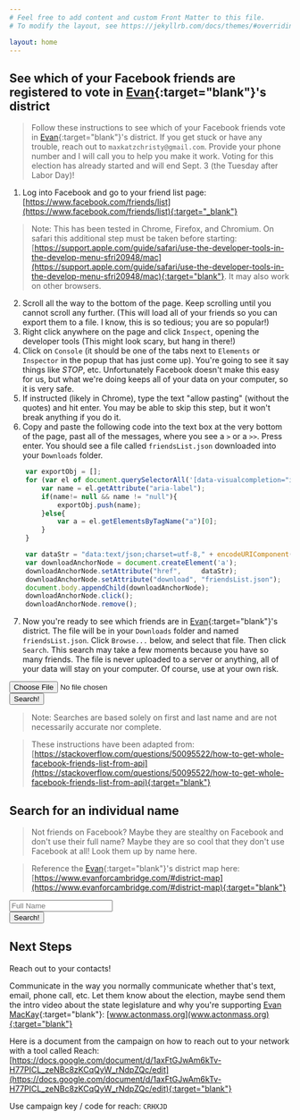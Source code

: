 ```yaml
---
# Feel free to add content and custom Front Matter to this file.
# To modify the layout, see https://jekyllrb.com/docs/themes/#overriding-theme-defaults

layout: home
---
```


## See which of your Facebook friends are registered to vote in [Evan](https://www.evanforcambridge.com/){:target="blank"}'s district

> Follow these instructions to see which of your Facebook friends vote in [Evan](https://www.evanforcambridge.com/){:target="blank"}'s district. If you get stuck or have any trouble,
reach out to `maxkatzchristy@gmail.com`. Provide your phone number and I will
call you to help you make it work. Voting for this election has already started and will end Sept. 3 (the Tuesday after Labor Day)!

1. Log into Facebook and go to your friend list page: [https://www.facebook.com/friends/list](https://www.facebook.com/friends/list){:target="_blank"}
> Note: This has been tested in Chrome, Firefox, and Chromium. On safari this additional step must be taken before starting: [https://support.apple.com/guide/safari/use-the-developer-tools-in-the-develop-menu-sfri20948/mac](https://support.apple.com/guide/safari/use-the-developer-tools-in-the-develop-menu-sfri20948/mac){:target="blank"}. It may also work on other browsers.
2. Scroll all the way to the bottom of the page. Keep scrolling until you cannot scroll any further. (This will load all of your friends so you can export them to a file. I know, this is so tedious; you are so popular!)
3. Right click anywhere on the page and click `Inspect`, opening the developer tools (This might look scary, but hang in there!)
4. Click on `Console` (it should be one of the tabs next to `Elements` or `Inspector` in the popup that has just come up). You're going to see it say things like *STOP*, etc. Unfortunately Facebook doesn't make this easy for us, but what we're doing keeps all of your data on your computer, so it is very safe. 
5. If instructed (likely in Chrome), type the text "allow pasting" (without the quotes) and hit enter. You may be able to skip this step, but it won't break anything if you do it.
6. Copy and paste the following code into the text box at the very bottom of the page, past all of the messages, where you see a `>` or a `>>`. Press enter. You should see a file called `friendsList.json` downloaded into your `Downloads` folder.
```javascript
    var exportObj = [];
    for (var el of document.querySelectorAll('[data-visualcompletion="ignore-dynamic"]')) {
        var name = el.getAttribute("aria-label");
        if(name!= null && name != "null"){
            exportObj.push(name);
        }else{
            var a = el.getElementsByTagName("a")[0];
        }
    }

    var dataStr = "data:text/json;charset=utf-8," + encodeURIComponent(JSON.stringify(exportObj));
    var downloadAnchorNode = document.createElement('a');
    downloadAnchorNode.setAttribute("href",     dataStr);
    downloadAnchorNode.setAttribute("download", "friendsList.json");
    document.body.appendChild(downloadAnchorNode);
    downloadAnchorNode.click();
    downloadAnchorNode.remove();
```

7. Now you're ready to see which friends are in [Evan](https://www.evanforcambridge.com/){:target="blank"}'s district. The file will
   be in your `Downloads` folder and named `friendsList.json`. Click `Browse...` below, and
   select that file. Then click `Search`. This search may take a few moments because you
   have so many friends. The file is never uploaded to a server or anything,
   all of your data will stay on your computer. Of course, use at your own risk.

<script src="https://cdn.jsdelivr.net/npm/fuse.js/dist/fuse.js"></script>
<form id="friends-lookup">
    <input id="friendslist" type="file" />
    <br>
    <button type="submit">Search!</button>
</form>

<ul id="output"></ul>

<script>
    async function sleep() {
      return new Promise((resolve) => setTimeout(resolve, 10));
    }

    const to_li = (result) => `<li>${result.item["Full Name"]}, age ${result.item.Age}</li>`;
    let fuse;
    function processForm(e) {
        if (e.preventDefault) e.preventDefault();

        try {
            const files = document.getElementById("friendslist").files;
            if (files.length === 0) {
                throw new Error("Please select a file to search");
            }
            const fr = new FileReader();
            fr.readAsText(files[0]);
            fr.addEventListener(
                "load",
                async () => {
                    const friends = JSON.parse(fr.result);
                    const matches = [];
                    let i = 0;
                    for (const friend of friends) {
                        document.getElementById("output").innerHTML = `Searching... (${Math.round(++i / friends.length * 100)}%)`;
                        await sleep();
                        const results = fuse.search(friend);
                        if (results.length > 0) {
                            matches.push(results[0]);
                        }
                    }
                    document.getElementById("output").innerHTML = matches.map(to_li).join("");
                },
                false,
            );
        } catch (error) {
            document.getElementById("output").innerHTML = `Something went wrong: ${error.message}`;
            console.error(error.message);
        }

        // You must return false to prevent the default form behavior
        return false;
    }

    var form = document.getElementById('friends-lookup');
    if (form.attachEvent) {
        form.attachEvent("submit", processForm);
    } else {
        form.addEventListener("submit", processForm);
    }


    async function getData() {
        const url = "voters.json";
        try {
            const response = await fetch(url);
            if (!response.ok) {
                throw new Error(`Response status: ${response.status}`);
            }

            const list = await response.json();
            const options = {
                includeScore: true,
                // Search in `author` and in `tags` array
                keys: ['Full Name'],
                threshold: 0.2,
            }

            fuse = new Fuse(list, options)
        } catch (error) {
            document.getElementById("output").innerHTML = `Sorry messed up: ${error.message}`;
            console.error(error.message);
        }
    }
    getData();
</script>

> Note: Searches are based solely on first and last name and are not
necessarily accurate nor complete.

> These instructions have been adapted from: [https://stackoverflow.com/questions/50095522/how-to-get-whole-facebook-friends-list-from-api](https://stackoverflow.com/questions/50095522/how-to-get-whole-facebook-friends-list-from-api){:target="blank"}

## Search for an individual name

> Not friends on Facebook? Maybe they are stealthy on Facebook and don't use
their full name? Maybe they are so cool that they don't use Facebook at all!
Look them up by name here.

> Reference the [Evan](https://www.evanforcambridge.com/){:target="blank"}'s district map here:
[https://www.evanforcambridge.com/#district-map](https://www.evanforcambridge.com/#district-map){:target="blank"}

<form id="name-lookup">
    <input id="name" type="text" name="in" placeholder="Full Name" />
    <br>
    <button type="submit">Search!</button>
</form>

<p id="name-output"></p>

<script>
    function processForm(e) {
        if (e.preventDefault) e.preventDefault();

        try {
            const results = fuse.search(document.getElementById('name').value);
            if (results.length === 0) {
                throw new Error("They are probably not in the district, name not matched");
            }
            document.getElementById("name-output").innerHTML = results.slice(0, 15).map(to_li).join("");
        } catch (error) {
            document.getElementById("name-output").innerHTML = `Sorry messed up: ${error.message}`;
            console.error(error.message);
        }

        // You must return false to prevent the default form behavior
        return false;
    }

    var form = document.getElementById('name-lookup');
    if (form.attachEvent) {
        form.attachEvent("submit", processForm);
    } else {
        form.addEventListener("submit", processForm);
    }
</script>

## Next Steps

Reach out to your contacts!

Communicate in the way you normally communicate whether that's text, email,
phone call, etc. Let them know about the election, maybe send them the intro
video about the state legislature and why you're supporting [Evan MacKay](https://www.evanforcambridge.com/){:target="blank"}: [www.actonmass.org](www.actonmass.org){:target="blank"}

Here is a document from the campaign on how to reach out to your network with a tool called Reach: [https://docs.google.com/document/d/1axFtGJwAm6kTv-H77PICL_zeNBc8zKCqQyW_rNdpZQc/edit](https://docs.google.com/document/d/1axFtGJwAm6kTv-H77PICL_zeNBc8zKCqQyW_rNdpZQc/edit){:target="blank"}

Use campaign key / code for reach: `CRHXJD`
